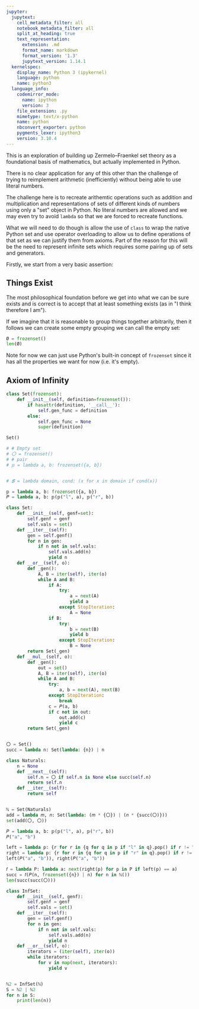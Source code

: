 ```yaml
---
jupyter:
  jupytext:
    cell_metadata_filter: all
    notebook_metadata_filter: all
    split_at_heading: true
    text_representation:
      extension: .md
      format_name: markdown
      format_version: '1.3'
      jupytext_version: 1.14.1
  kernelspec:
    display_name: Python 3 (ipykernel)
    language: python
    name: python3
  language_info:
    codemirror_mode:
      name: ipython
      version: 3
    file_extension: .py
    mimetype: text/x-python
    name: python
    nbconvert_exporter: python
    pygments_lexer: ipython3
    version: 3.10.4
---
```


This is an exploration of building up Zermelo–Fraenkel set theory as a foundational basis of mathematics, but actually implemented in Python.

There is no clear application for any of this other than the challenge of trying to reimplement arithmetic (inefficiently) without being able to use literal numbers.

The challenge here is to recreate arithemtic operations such as addition and multiplication and representations of sets of different kinds of numbers using only a "set" object in Python. No literal numbers are allowed and we may even try to avoid `lambda` so that we are forced to recreate functions.

What we will need to do though is allow the use of `class` to wrap the native Python set and use operator overloading to allow us to define operations of that set as we can justify them from axioms. Part of the reason for this will be the need to represent infinite sets which requires some pairing up of sets and generators.

Firstly, we start from a very basic assertion:

## Things Exist

The most philosophical foundation before we get into what we can be sure exists and is correct is to accept that at least something exists (as in "I think therefore I am").

If we imagine that it is reasonable to group things together arbitrarily, then it follows we can create some empty grouping we can call the empty set:

```python trusted=true
Ø = frozenset()
len(Ø)
```

Note for now we can just use Python's built-in concept of `frozenset` since it has all the properties we want for now (i.e. it's empty).

## Axiom of Infinity

```python trusted=true
class Set(frozenset):
    def __init__(self, definition=frozenset()):
        if hasattr(definition, '__call__'):
            self.gen_func = definition
        else:
            self.gen_func = None
            super(definition)

Set()
```

```python trusted=true
# # Empty set
# 〇 = frozenset()
# # pair
# 𝕡 = lambda a, b: frozenset({a, b})


# 𝑺 = lambda domain, cond: (x for x in domain if cond(x))

```

```python trusted=true
𝕡 = lambda a, b: frozenset({a, b})
𝑃 = lambda a, b: 𝕡(𝕡("l", a), 𝕡("r", b))

class Set:
    def __init__(self, genf=set):
        self.genf = genf
        self.vals = set()
    def __iter__(self):
        gen = self.genf()
        for n in gen:
            if n not in self.vals:
                self.vals.add(n)
                yield n
    def __or__(self, o):
        def _gen():
            A, B = iter(self), iter(o)
            while A and B:
                if A:
                    try:
                        a = next(A)
                        yield a
                    except StopIteration:
                        A = None
                if B:
                    try:
                        b = next(B)
                        yield b
                    except StopIteration:
                        B = None
        return Set(_gen)
    def __mul__(self, o):
        def _gen():
            out = set()
            A, B = iter(self), iter(o)
            while A and B:
                try:
                    a, b = next(A), next(B)
                except StopIteration:
                    break
                c = 𝑃(a, b)
                if c not in out:
                    out.add(c)
                    yield c
        return Set(_gen)


〇 = Set()
succ = lambda n: Set(lambda: {n}) | n

class Naturals:
    n = None
    def __next__(self):
        self.n = 〇 if self.n is None else succ(self.n)
        return self.n
    def __iter__(self):
        return self


ℕ = Set(Naturals)
add = lambda 𝑚, 𝑛: Set(lambda: (𝑚 * {〇}) | (𝑛 * {succ(〇)}))
set(add(〇, 〇))

```

```python trusted=true
𝑃 = lambda a, b: 𝕡(𝕡("l", a), 𝕡("r", b))
𝑃("a", "b")
```

```python trusted=true
left = lambda p: {r for r in {q for q in p if "l" in q}.pop() if r != "l"}.pop()
right = lambda p: {r for r in {q for q in p if "r" in q}.pop() if r != 'r'}.pop()
left(𝑃("a", "b")), right(𝑃("a", "b"))
```

```python trusted=true
𝑓 = lambda P: lambda a: next(right(p) for p in P if left(p) == a)
succ = 𝑓(𝑃(n, frozenset({n}) | n) for n in ℕ())
len(succ(succ(〇)))
```

```python trusted=true
class InfSet:
    def __init__(self, genf):
        self.genf = genf
        self.vals = set()
    def __iter__(self):
        gen = self.genf()
        for n in gen:
            if n not in self.vals:
                self.vals.add(n)
                yield n
    def __or__(self, o):
        iterators = (iter(self), iter(o))
        while iterators:
            for v in map(next, iterators):
                yield v


ℕ2 = InfSet(ℕ)
S = ℕ2 | ℕ2
for n in S:
    print(len(n))
```
